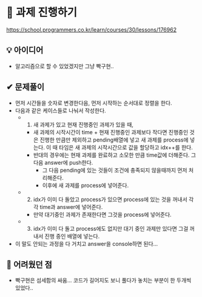 # 🔎 과제 진행하기

https://school.programmers.co.kr/learn/courses/30/lessons/176962

## 💡 아이디어

- 알고리즘으로 할 수 있었겠지만 그냥 빡구현..

## ✔ 문제풀이

- 먼저 시간들을 숫자로 변경한다음, 먼저 시작하는 순서대로 정렬을 한다.
- 다음과 같은 케이스들로 나눠서 작성한다.
  - 1. 새 과제가 있고 현재 진행중인 과제가 있을 때,
    - 새 과제의 시작시간이 time + 현재 진행중인 과제보다 작다면 진행중인 것은 진행한 만큼만 제외하고 pending배열에 넣고 새 과제를 process에 넣는다.
      이 때 타임은 새 과제의 시작시간으로 값을 할당하고 idx++를 한다.
    - 반대의 경우에는 현재 과제를 완료하고 소모한 만큼 time값에 더해준다. 그 다음 answer에 push한다.
      - 그 다음 pending에 있는 것들이 조건에 충족되지 않을때까지 먼저 처리해준다.
      - 이후에 새 과제를 process에 넣어준다.
  - 2. idx가 이미 다 돌았고 process가 있으면 process에 있는 것을 꺼내서 각각 time과 answer에 넣어준다.
    - 만약 대기중인 과제가 존재한다면 그것을 process에 넣어준다.
  - 3. idx가 이미 다 돌고 process에도 없지만 대기 중인 과제만 있다면 그걸 꺼내서 진행 중인 배열에 넣는다.
- 이 말도 안되는 과정을 다 거치고 answer을 console하면 된다...

## 🤕 어려웠던 점

- 빡구현은 섬세함의 싸움... 코드가 길어지도 보니 풀다가 놓치는 부분이 한 두개씩 있었다..
